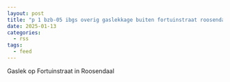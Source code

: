 ```yaml
---
layout: post
title: "p 1 bzb-05 ibgs overig gaslekkage buiten fortuinstraat roosendaal 203093 201033"
date: 2025-01-13
categories: 
  - rss
tags: 
  - feed
---
```


Gaslek op Fortuinstraat in Roosendaal
